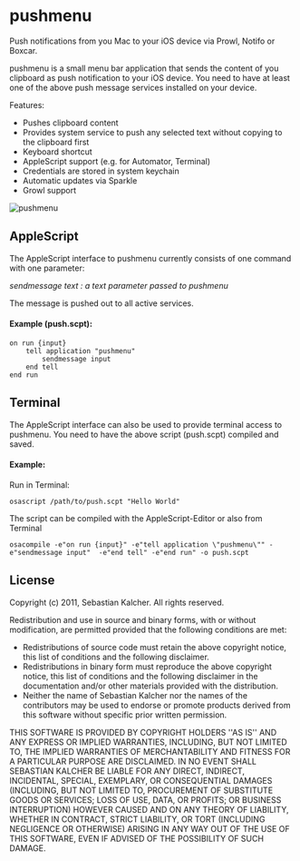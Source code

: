 pushmenu
=============

Push notifications from you Mac to your iOS device via Prowl, Notifo or Boxcar. 

pushmenu is a small menu bar application that sends the content of you clipboard as 
push notification to your iOS device. You need to have at least one of the above push message
services installed on your device.

Features:

* Pushes clipboard content 
* Provides system service to push any selected text without copying to the clipboard first
* Keyboard shortcut
* AppleScript support (e.g. for Automator, Terminal)
* Credentials are stored in system keychain
* Automatic updates via Sparkle
* Growl support


![pushmenu](https://github.com/kalcher/pushmenu/raw/master/pushmenu/screenshot.png)

AppleScript
------------
The AppleScript interface to pushmenu currently consists of one command with one parameter:

*sendmessage text : a text parameter passed to pushmenu*

The message is pushed out to all active services.

#### Example (push.scpt):

    on run {input}
	    tell application "pushmenu"
		    sendmessage input
	    end tell
    end run

Terminal
-----------
The AppleScript interface can also be used to provide terminal access to pushmenu. You need to have the above script (push.scpt) compiled and saved.

#### Example:
Run in Terminal:

    osascript /path/to/push.scpt "Hello World"

The script can be compiled with the AppleScript-Editor or also from Terminal

	osacompile -e"on run {input}" -e"tell application \"pushmenu\"" -e"sendmessage input"  -e"end tell" -e"end run" -o push.scpt
	
License
-----------

Copyright (c) 2011, Sebastian Kalcher.  All rights reserved.

Redistribution and use in source and binary forms, with or without
modification, are permitted provided that the following conditions are met:

* Redistributions of source code must retain the above copyright
  notice, this list of conditions and the following disclaimer.
* Redistributions in binary form must reproduce the above copyright
  notice, this list of conditions and the following disclaimer in the
  documentation and/or other materials provided with the distribution.
* Neither the name of Sebastian Kalcher nor the names of the contributors
  may be used to endorse or promote products derived from this software
  without specific prior written permission.

THIS SOFTWARE IS PROVIDED BY COPYRIGHT HOLDERS ''AS IS'' AND ANY
EXPRESS OR IMPLIED WARRANTIES, INCLUDING, BUT NOT LIMITED TO, THE IMPLIED
WARRANTIES OF MERCHANTABILITY AND FITNESS FOR A PARTICULAR PURPOSE ARE
DISCLAIMED. IN NO EVENT SHALL SEBASTIAN KALCHER BE LIABLE FOR ANY
DIRECT, INDIRECT, INCIDENTAL, SPECIAL, EXEMPLARY, OR CONSEQUENTIAL DAMAGES
(INCLUDING, BUT NOT LIMITED TO, PROCUREMENT OF SUBSTITUTE GOODS OR SERVICES;
LOSS OF USE, DATA, OR PROFITS; OR BUSINESS INTERRUPTION) HOWEVER CAUSED AND
ON ANY THEORY OF LIABILITY, WHETHER IN CONTRACT, STRICT LIABILITY, OR TORT
(INCLUDING NEGLIGENCE OR OTHERWISE) ARISING IN ANY WAY OUT OF THE USE OF THIS
SOFTWARE, EVEN IF ADVISED OF THE POSSIBILITY OF SUCH DAMAGE.